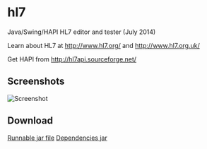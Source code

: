 hl7
===

Java/Swing/HAPI HL7 editor and tester (July 2014)

Learn about HL7 at http://www.hl7.org/ and http://www.hl7.org.uk/

Get HAPI from http://hl7api.sourceforge.net/

Screenshots
-----------

![Screenshot](https://dl.dropboxusercontent.com/u/8069847/hl7.png)

Download
--------

[Runnable jar file](https://dl.dropboxusercontent.com/u/8069847/hl7.jar)
[Dependencies jar](https://dl.dropboxusercontent.com/u/8069847/hl7deps.jar)
